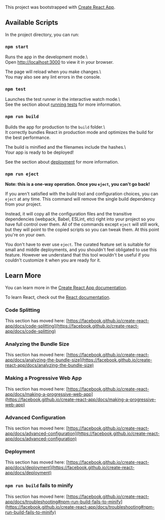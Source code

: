 This project was bootstrapped with [Create React App](https://github.com/facebook/create-react-app).  
  
## Available Scripts  
  
In the project directory, you can run:  
  
### `npm start`  
  
Runs the app in the development mode.\  
Open [http://localhost:3000](http://localhost:3000) to view it in your browser.  
  
The page will reload when you make changes.\  
You may also see any lint errors in the console.  
  
### `npm test`  
  
Launches the test runner in the interactive watch mode.\  
See the section about [running tests](https://facebook.github.io/create-react-app/docs/running-tests) for more information.  
  
### `npm run build`  
  
Builds the app for production to the `build` folder.\  
It correctly bundles React in production mode and optimizes the build for the best performance.  
  
The build is minified and the filenames include the hashes.\  
Your app is ready to be deployed!  
  
See the section about [deployment](https://facebook.github.io/create-react-app/docs/deployment) for more information.  
  
### `npm run eject`  
  
**Note: this is a one-way operation. Once you `eject`, you can't go back!**  
  
If you aren't satisfied with the build tool and configuration choices, you can `eject` at any time. This command will remove the single build dependency from your project.  
  
Instead, it will copy all the configuration files and the transitive dependencies (webpack, Babel, ESLint, etc) right into your project so you have full control over them. All of the commands except `eject` will still work, but they will point to the copied scripts so you can tweak them. At this point you're on your own.  
  
You don't have to ever use `eject`. The curated feature set is suitable for small and middle deployments, and you shouldn't feel obligated to use this feature. However we understand that this tool wouldn't be useful if you couldn't customize it when you are ready for it.  
  
## Learn More  
  
You can learn more in the [Create React App documentation](https://facebook.github.io/create-react-app/docs/getting-started).  
  
To learn React, check out the [React documentation](https://reactjs.org/).  
  
### Code Splitting  
  
This section has moved here: [https://facebook.github.io/create-react-app/docs/code-splitting](https://facebook.github.io/create-react-app/docs/code-splitting)  
  
### Analyzing the Bundle Size  
  
This section has moved here: [https://facebook.github.io/create-react-app/docs/analyzing-the-bundle-size](https://facebook.github.io/create-react-app/docs/analyzing-the-bundle-size)  
  
### Making a Progressive Web App  
  
This section has moved here: [https://facebook.github.io/create-react-app/docs/making-a-progressive-web-app](https://facebook.github.io/create-react-app/docs/making-a-progressive-web-app)  
  
### Advanced Configuration  
  
This section has moved here: [https://facebook.github.io/create-react-app/docs/advanced-configuration](https://facebook.github.io/create-react-app/docs/advanced-configuration)  
  
### Deployment  
  
This section has moved here: [https://facebook.github.io/create-react-app/docs/deployment](https://facebook.github.io/create-react-app/docs/deployment)  
  
### `npm run build` fails to minify  
  
This section has moved here: [https://facebook.github.io/create-react-app/docs/troubleshooting#npm-run-build-fails-to-minify](https://facebook.github.io/create-react-app/docs/troubleshooting#npm-run-build-fails-to-minify)  
